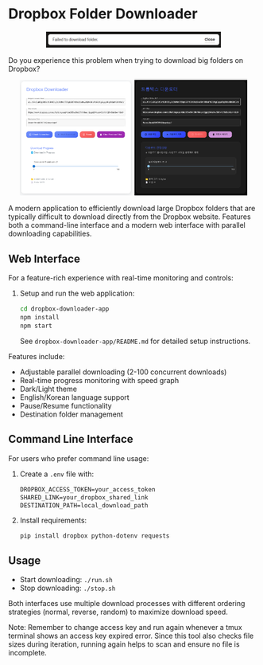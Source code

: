 # Dropbox Folder Downloader
<p align="center">
   <img src="README_assets/issue.png" alt="Issue" width="70%">
</p>

Do you experience this problem when trying to download big folders on Dropbox?

<p align="center">
    <img src="README_assets/UI-left.png" alt="UI Left" width="45%">
    <img src="README_assets/UI-right.png" alt="UI Right" width="45%">
</p>

A modern application to efficiently download large Dropbox folders that are typically difficult to download directly from the Dropbox website. Features both a command-line interface and a modern web interface with parallel downloading capabilities.

## Web Interface

For a feature-rich experience with real-time monitoring and controls:

1. Setup and run the web application:
   ```bash
   cd dropbox-downloader-app
   npm install
   npm start
   ```
   See `dropbox-downloader-app/README.md` for detailed setup instructions.

Features include:
- Adjustable parallel downloading (2-100 concurrent downloads)
- Real-time progress monitoring with speed graph
- Dark/Light theme
- English/Korean language support
- Pause/Resume functionality
- Destination folder management

## Command Line Interface

For users who prefer command line usage:

1. Create a `.env` file with:
   ```
   DROPBOX_ACCESS_TOKEN=your_access_token
   SHARED_LINK=your_dropbox_shared_link
   DESTINATION_PATH=local_download_path
   ```

2. Install requirements:
   ```bash
   pip install dropbox python-dotenv requests
   ```

## Usage

- Start downloading: `./run.sh`
- Stop downloading: `./stop.sh`

Both interfaces use multiple download processes with different ordering strategies (normal, reverse, random) to maximize download speed.

Note: Remember to change access key and run again whenever a tmux terminal shows an access key expired error. Since this tool also checks file sizes during iteration, running again helps to scan and ensure no file is incomplete.